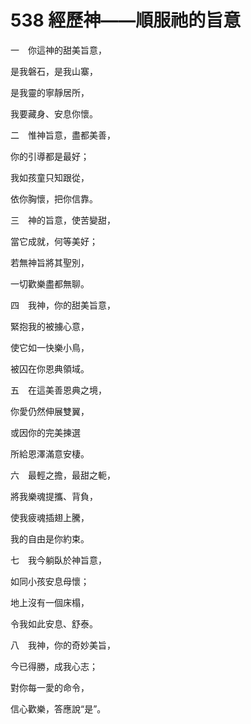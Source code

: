 # 538 經歷神——順服祂的旨意

一　你這神的甜美旨意，

是我磐石，是我山寨，

是我靈的寧靜居所，

我要藏身、安息你懷。

二　惟神旨意，盡都美善，

你的引導都是最好；

我如孩童只知跟從，

依你胸懷，把你信靠。

三　神的旨意，使苦變甜，

當它成就，何等美好；

若無神旨將其聖別，

一切歡樂盡都無聊。

四　我神，你的甜美旨意，

緊抱我的被擄心意，

使它如一快樂小鳥，

被囚在你恩典領域。

五　在這美善恩典之境，

你愛仍然伸展雙翼，

或因你的完美揀選

所給恩澤滿意安棲。

六　最輕之擔，最甜之軛，

將我樂魂提攜、背負，

使我疲魂插翅上騰，

我的自由是你約束。

七　我今躺臥於神旨意，

如同小孩安息母懷；

地上沒有一個床榻，

令我如此安息、舒泰。

八　我神，你的奇妙美旨，

今已得勝，成我心志；

對你每一愛的命令，

信心歡樂，答應說“是”。

